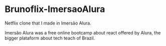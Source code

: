 # Brunoflix-ImersaoAlura
Netflix clone that I made in Imersão Alura.

Imersão Alura was a free online bootcamp about react offered by Alura, the bigger plataform about tech teach of Brazil.
